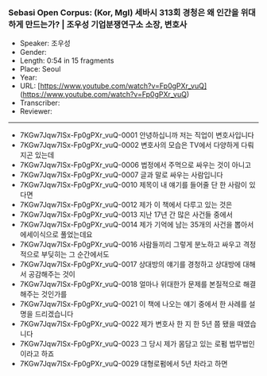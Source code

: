 ### Sebasi Open Corpus: (Kor, Mgl) 세바시 313회 경청은 왜 인간을 위대하게 만드는가? | 조우성 기업분쟁연구소 소장, 변호사

- Speaker: 조우성
- Gender: 
- Length: 0:54 in 15 fragments
- Place: Seoul
- Year: 
- URL: [https://www.youtube.com/watch?v=Fp0gPXr_vuQ] (https://www.youtube.com/watch?v=Fp0gPXr_vuQ)
- Transcriber: 
- Reviewer: 

---

- 7KGw7Jqw7ISx-Fp0gPXr_vuQ-0001 안녕하십니까 저는 직업이 변호사입니다
- 7KGw7Jqw7ISx-Fp0gPXr_vuQ-0002 변호사의 모습은 TV에서 다양하게 다뤄지곤 있는데
- 7KGw7Jqw7ISx-Fp0gPXr_vuQ-0006 법정에서 주먹으로 싸우는 것이 아니고
- 7KGw7Jqw7ISx-Fp0gPXr_vuQ-0007 글과 말로 싸우는 사람입니다
- 7KGw7Jqw7ISx-Fp0gPXr_vuQ-0010 제목이 내 얘기를 들어줄 단 한 사람이 있다면
- 7KGw7Jqw7ISx-Fp0gPXr_vuQ-0012 제가 이 책에서 다루고 있는 것은
- 7KGw7Jqw7ISx-Fp0gPXr_vuQ-0013 지난 17년 간 많은 사건들 중에서
- 7KGw7Jqw7ISx-Fp0gPXr_vuQ-0014 제가 기억에 남는 35개의 사건을 뽑아서 에세이식으로 풀었는데요
- 7KGw7Jqw7ISx-Fp0gPXr_vuQ-0016 사람들끼리 그렇게 분노하고 싸우고 격정적으로 부딪히는 그 순간에서도
- 7KGw7Jqw7ISx-Fp0gPXr_vuQ-0017 상대방의 얘기를 경청하고 상대방에 대해서 공감해주는 것이
- 7KGw7Jqw7ISx-Fp0gPXr_vuQ-0018 얼마나 위대한가 문제를 본질적으로 해결해주는 것인가를
- 7KGw7Jqw7ISx-Fp0gPXr_vuQ-0021 이 책에 나오는 얘기 중에서 한 사례를 설명을 드리겠습니다
- 7KGw7Jqw7ISx-Fp0gPXr_vuQ-0022 제가 변호사 한 지 한 5년 쯤 됐을 때였습니다
- 7KGw7Jqw7ISx-Fp0gPXr_vuQ-0023 그 당시 제가 몸담고 있는 로펌 법무법인이라고 하죠
- 7KGw7Jqw7ISx-Fp0gPXr_vuQ-0029 대형로펌에서 5년 차라고 하면
